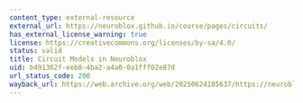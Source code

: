 ```yaml
---
content_type: external-resource
external_url: https://neuroblox.github.io/course/pages/circuits/
has_external_license_warning: true
license: https://creativecommons.org/licenses/by-sa/4.0/
status: valid
title: Circuit Models in Neuroblox
uid: b491362f-eeb8-4ba2-a4a0-0a1fff02e87d
url_status_code: 200
wayback_url: https://web.archive.org/web/20250624185637/https://neuroblox.github.io/course/pages/circuits/
---
```


